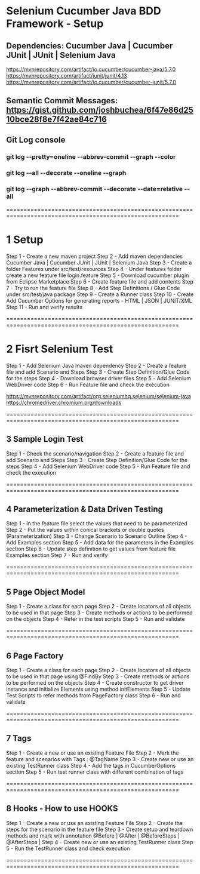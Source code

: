 
# Selenium Cucumber Java BDD Framework - Setup

## Dependencies: Cucumber Java | Cucumber JUnit | JUnit | Selenium Java 

https://mvnrepository.com/artifact/io.cucumber/cucumber-java/5.7.0
https://mvnrepository.com/artifact/junit/junit/4.13
https://mvnrepository.com/artifact/io.cucumber/cucumber-junit/5.7.0

## Semantic Commit Messages: https://gist.github.com/joshbuchea/6f47e86d2510bce28f8e7f42ae84c716

## Git Log console 
### git log --pretty=oneline --abbrev-commit --graph --color
### git log --all --decorate --oneline --graph
### git log --graph --abbrev-commit --decorate --date=relative --all

========================================================================================================

# 1 Setup

Step 1 - Create a new maven project
Step 2 - Add maven dependencies Cucumber Java | Cucumber JUnit | JUnit | Selenium Java
Step 3 - Create a folder Features under src/test/resources
Step 4 - Under features folder create a new feature file login.feature
Step 5 - Download cucumber plugin from Eclipse Marketplace
Step 6 - Create feature file and add contents
Step 7 - Try to run the feature file
Step 8 - Add Step Definitions / Glue Code under src/test/java package
Step 9 - Create a Runner class
Step 10 - Create Add Cucumber Options for generating reports - HTML | JSON | JUNIT/XML   
Step 11 - Run and verify results

========================================================================================================
  
# 2 Fisrt Selenium Test

Step 1 - Add Selenium Java maven dependency
Step 2 - Create a feature file and add Scenario and Steps
Step 3 - Create Step Definition/Glue Code for the steps
Step 4 - Download browser driver files 
Step 5 - Add Selenium WebDriver code
Step 6 - Run Feature file and check the execution
 
https://mvnrepository.com/artifact/org.seleniumhq.selenium/selenium-java
https://chromedriver.chromium.org/downloads

========================================================================================================

## 3 Sample Login Test

Step 1 - Check the scenario/navigation
Step 2 - Create a feature file and add Scenario and Steps
Step 3 - Create Step Definition/Glue Code for the steps
Step 4 - Add Selenium WebDriver code
Step 5 - Run Feature file and check the execution

========================================================================================================

## 4 Parameterization & Data Driven Testing

Step 1 - In the feature file select the values that need to be parameterized
Step 2 - Put the values within conical brackets or double quotes (Parameterization)
Step 3 - Change Scenario to Scenario Outline
Step 4 - Add Examples section
Step 5 - Add data for the parameters in the Examples section
Step 6 - Update step definition to get values from feature file Examples section
Step 7 - Run and verify

========================================================================================================

## 5 Page Object Model 

Step 1 - Create a class for each page
Step 2 - Create locators of all objects to be used in that page
Step 3 - Create methods or actions to be performed on the objects
Step 4 - Refer in the test scripts
Step 5 - Run and validate

========================================================================================================

## 6 Page Factory

Step 1 - Create a class for each page
Step 2 - Create locators of all objects to be used in that page using @FindBy
Step 3 - Create methods or actions to be performed on the objects
Step 4 - Create constructor to get driver instance and initialize Elements using method initElements
Step 5 - Update Test Scripts to refer methods from PageFactory class
Step 6 - Run and validate

========================================================================================================

## 7 Tags

Step 1 - Create a new or use an existing Feature File
Step 2 - Mark the feature and scenarios with Tags : @TagName
Step 3 - Create new or use an existing TestRunner class
Step 4 - Add the tags in CucumberOptions section
Step 5 - Run test runner class with different combination of tags

========================================================================================================

## 8 Hooks - How to use HOOKS

Step 1 - Create a new or use an existing Feature File
Step 2 - Create the steps for the scenario in the feature file
Step 3 - Create setup and teardown methods and mark with annotation @Before | @After | @BeforeSteps | @AfterSteps |
Step 4 - Create new or use an existing TestRunner class
Step 5 - Run the TestRunner class and check execution

========================================================================================================

